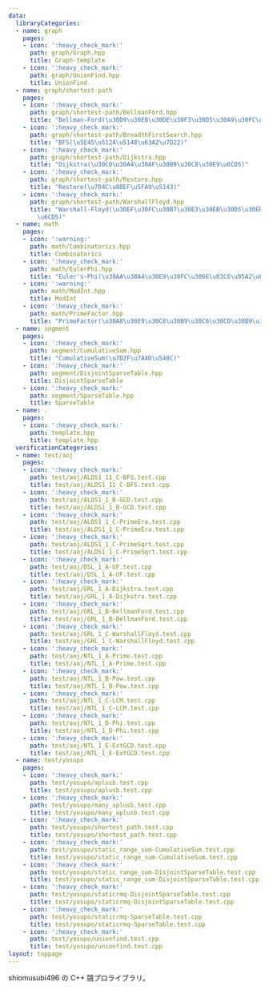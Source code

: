 ```yaml
---
data:
  libraryCategories:
  - name: graph
    pages:
    - icon: ':heavy_check_mark:'
      path: graph/Graph.hpp
      title: Graph-template
    - icon: ':heavy_check_mark:'
      path: graph/UnionFind.hpp
      title: UnionFind
  - name: graph/shortest-path
    pages:
    - icon: ':heavy_check_mark:'
      path: graph/shortest-path/BellmanFord.hpp
      title: "Bellman-Ford(\u30D9\u30EB\u30DE\u30F3\u30D5\u30A9\u30FC\u30C9\u6CD5)"
    - icon: ':heavy_check_mark:'
      path: graph/shortest-path/BreadthFirstSearch.hpp
      title: "BFS(\u5E45\u512A\u5148\u63A2\u7D22)"
    - icon: ':heavy_check_mark:'
      path: graph/shortest-path/Dijkstra.hpp
      title: "Dijkstra(\u30C0\u30A4\u30AF\u30B9\u30C8\u30E9\u6CD5)"
    - icon: ':heavy_check_mark:'
      path: graph/shortest-path/Restore.hpp
      title: "Restore(\u7D4C\u8DEF\u5FA9\u5143)"
    - icon: ':heavy_check_mark:'
      path: graph/shortest-path/WarshallFloyd.hpp
      title: "Warshall-Floyd(\u30EF\u30FC\u30B7\u30E3\u30EB\u30D5\u30ED\u30A4\u30C9\
        \u6CD5)"
  - name: math
    pages:
    - icon: ':warning:'
      path: math/Combinatorics.hpp
      title: Combinatorics
    - icon: ':heavy_check_mark:'
      path: math/EulerPhi.hpp
      title: "Euler's-Phi(\u30AA\u30A4\u30E9\u30FC\u306E\u03C6\u95A2\u6570)"
    - icon: ':warning:'
      path: math/ModInt.hpp
      title: ModInt
    - icon: ':heavy_check_mark:'
      path: math/PrimeFactor.hpp
      title: "PrimeFactor(\u30A8\u30E9\u30C8\u30B9\u30C6\u30CD\u30B9\u306E\u7BE9)"
  - name: segment
    pages:
    - icon: ':heavy_check_mark:'
      path: segment/CumulativeSum.hpp
      title: "CumulativeSum(\u7D2F\u7A4D\u548C)"
    - icon: ':heavy_check_mark:'
      path: segment/DisjointSparseTable.hpp
      title: DisjointSparseTable
    - icon: ':heavy_check_mark:'
      path: segment/SparseTable.hpp
      title: SparseTable
  - name: .
    pages:
    - icon: ':heavy_check_mark:'
      path: template.hpp
      title: template.hpp
  verificationCategories:
  - name: test/aoj
    pages:
    - icon: ':heavy_check_mark:'
      path: test/aoj/ALDS1_11_C-BFS.test.cpp
      title: test/aoj/ALDS1_11_C-BFS.test.cpp
    - icon: ':heavy_check_mark:'
      path: test/aoj/ALDS1_1_B-GCD.test.cpp
      title: test/aoj/ALDS1_1_B-GCD.test.cpp
    - icon: ':heavy_check_mark:'
      path: test/aoj/ALDS1_1_C-PrimeEra.test.cpp
      title: test/aoj/ALDS1_1_C-PrimeEra.test.cpp
    - icon: ':heavy_check_mark:'
      path: test/aoj/ALDS1_1_C-PrimeSqrt.test.cpp
      title: test/aoj/ALDS1_1_C-PrimeSqrt.test.cpp
    - icon: ':heavy_check_mark:'
      path: test/aoj/DSL_1_A-UF.test.cpp
      title: test/aoj/DSL_1_A-UF.test.cpp
    - icon: ':heavy_check_mark:'
      path: test/aoj/GRL_1_A-Dijkstra.test.cpp
      title: test/aoj/GRL_1_A-Dijkstra.test.cpp
    - icon: ':heavy_check_mark:'
      path: test/aoj/GRL_1_B-BellmanFord.test.cpp
      title: test/aoj/GRL_1_B-BellmanFord.test.cpp
    - icon: ':heavy_check_mark:'
      path: test/aoj/GRL_1_C-WarshallFloyd.test.cpp
      title: test/aoj/GRL_1_C-WarshallFloyd.test.cpp
    - icon: ':heavy_check_mark:'
      path: test/aoj/NTL_1_A-Prime.test.cpp
      title: test/aoj/NTL_1_A-Prime.test.cpp
    - icon: ':heavy_check_mark:'
      path: test/aoj/NTL_1_B-Pow.test.cpp
      title: test/aoj/NTL_1_B-Pow.test.cpp
    - icon: ':heavy_check_mark:'
      path: test/aoj/NTL_1_C-LCM.test.cpp
      title: test/aoj/NTL_1_C-LCM.test.cpp
    - icon: ':heavy_check_mark:'
      path: test/aoj/NTL_1_D-Phi.test.cpp
      title: test/aoj/NTL_1_D-Phi.test.cpp
    - icon: ':heavy_check_mark:'
      path: test/aoj/NTL_1_E-ExtGCD.test.cpp
      title: test/aoj/NTL_1_E-ExtGCD.test.cpp
  - name: test/yosupo
    pages:
    - icon: ':heavy_check_mark:'
      path: test/yosupo/aplusb.test.cpp
      title: test/yosupo/aplusb.test.cpp
    - icon: ':heavy_check_mark:'
      path: test/yosupo/many_aplusb.test.cpp
      title: test/yosupo/many_aplusb.test.cpp
    - icon: ':heavy_check_mark:'
      path: test/yosupo/shortest_path.test.cpp
      title: test/yosupo/shortest_path.test.cpp
    - icon: ':heavy_check_mark:'
      path: test/yosupo/static_range_sum-CumulativeSum.test.cpp
      title: test/yosupo/static_range_sum-CumulativeSum.test.cpp
    - icon: ':heavy_check_mark:'
      path: test/yosupo/static_range_sum-DisjointSparseTable.test.cpp
      title: test/yosupo/static_range_sum-DisjointSparseTable.test.cpp
    - icon: ':heavy_check_mark:'
      path: test/yosupo/staticrmq-DisjointSparseTable.test.cpp
      title: test/yosupo/staticrmq-DisjointSparseTable.test.cpp
    - icon: ':heavy_check_mark:'
      path: test/yosupo/staticrmq-SparseTable.test.cpp
      title: test/yosupo/staticrmq-SparseTable.test.cpp
    - icon: ':heavy_check_mark:'
      path: test/yosupo/unionfind.test.cpp
      title: test/yosupo/unionfind.test.cpp
layout: toppage
---
```

shiomusubi496 の C++ 競プロライブラリ。

